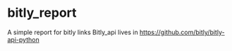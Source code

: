 # bitly_report
A simple report for bitly links
Bitly_api lives in https://github.com/bitly/bitly-api-python
